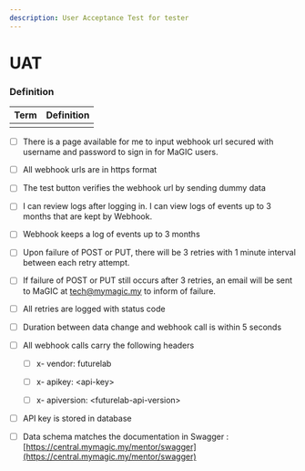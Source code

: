 ```yaml
---
description: User Acceptance Test for tester
---
```


# UAT

### Definition

| Term | Definition |
| :--- | :--- |
|  |  |

* [ ] There is a page available for me to input webhook url secured with username and password to sign in for MaGIC users.
* [ ]  All webhook urls are in https format
* [ ] The test button verifies the webhook url by sending dummy data
* [ ]  I can review logs after logging in. I can view logs of events up to 3 months that are kept by Webhook.
* [ ] Webhook keeps a log of events up to 3 months
* [ ] Upon failure of POST or PUT, there will be 3 retries with 1 minute interval between each retry attempt.
* [ ] If failure of POST or PUT still occurs after 3 retries, an email will be sent to MaGIC at tech@mymagic.my to inform of failure.
* [ ] All retries are logged with status code
* [ ] Duration between data change and webhook call is within 5 seconds
* [ ] All webhook calls carry the following headers

  * [ ] x- vendor: futurelab
  * [ ] x- apikey: &lt;api-key&gt;
  * [ ] x- apiversion: &lt;futurelab-api-version&gt;

 

* [ ] API key is stored in database
* [ ] Data schema matches the documentation in Swagger : [https://central.mymagic.my/mentor/swagger](https://central.mymagic.my/mentor/swagger)

